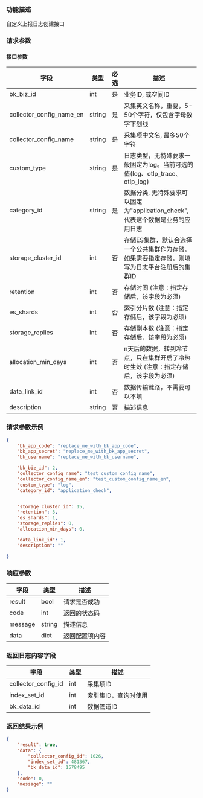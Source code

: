 ### 功能描述

自定义上报日志创建接口

### 请求参数

#### 接口参数

| 字段                       | 类型     | 必选  | 描述                                                  |
|--------------------------|--------|-----|-----------------------------------------------------|
| bk_biz_id                | int    | 是   | 业务ID, 或空间ID                                         |
| collector_config_name_en | string | 是   | 采集英文名称，重要，5-50个字符，仅包含字母数字下划线                        |
| collector_config_name    | string | 是   | 采集项中文名, 最多50个字符                                     |
| custom_type              | string | 是   | 日志类型，无特殊要求一般固定为log。当前可选的值(log、otlp_trace、otlp_log)  |
| category_id              | string | 是   | 数据分类, 无特殊要求可以固定为"application_check", 代表这个数据是业务的应用日志 |
| storage_cluster_id       | int    | 否   | 存储ES集群，默认会选择一个公共集群作为存储，如果需要指定存储，则填写为日志平台注册后的集群ID    |
| retention                | int    | 否   | 存储时间 (注意：指定存储后，该字段为必须)                              |
| es_shards                | int    | 否   | 索引分片数 (注意：指定存储后，该字段为必须)                             |
| storage_replies          | int    | 否   | 存储副本数 (注意：指定存储后，该字段为必须)                             |
| allocation_min_days      | int    | 否   | n天后的数据，转到冷节点，只在集群开启了冷热时生效 (注意：指定存储后，该字段为必须)         |
| data_link_id             | int    | 否   | 数据传输链路，不需要可以不填                                      |
| description              | string | 否   | 描述信息                                                |


### 请求参数示例

```json
{
    "bk_app_code": "replace_me_with_bk_app_code",
    "bk_app_secret": "replace_me_with_bk_app_secret",
    "bk_username": "replace_me_with_bk_username",

    "bk_biz_id": 2,
    "collector_config_name": "test_custom_config_name",
    "collector_config_name_en": "test_custom_config_name_en",
    "custom_type": "log",
    "category_id": "application_check",


    "storage_cluster_id": 15,
    "retention": 3,
    "es_shards": 1,
    "storage_replies": 0,
    "allocation_min_days": 0,

    "data_link_id": 1,
    "description": ""

}
```

### 响应参数

| 字段    | 类型   | 描述      |
| ------- | ------ |---------|
| result  | bool   | 请求是否成功  |
| code    | int    | 返回的状态码  |
| message | string | 描述信息    |
| data    | dict   | 返回配置项内容 |


### 返回日志内容字段
| 字段    | 类型   | 描述 |
| ------- | ------ |--|
| collector_config_id | int   | 采集项ID |
| index_set_id   | int    | 索引集ID，查询时使用 |
| bk_data_id | int | 数据管道ID |


### 返回结果示例

```json
{
    "result": true,
    "data": {
        "collector_config_id": 1026,
        "index_set_id": 481367,
        "bk_data_id": 1578495
    },
    "code": 0,
    "message": ""
}
```